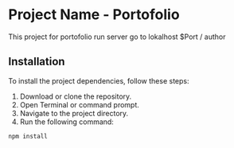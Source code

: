 # Project Name - Portofolio

This project for portofolio run server go to lokalhost $Port / author

## Installation

To install the project dependencies, follow these steps:

1. Download or clone the repository.
2. Open Terminal or command prompt.
3. Navigate to the project directory.
4. Run the following command:

```bash
npm install
